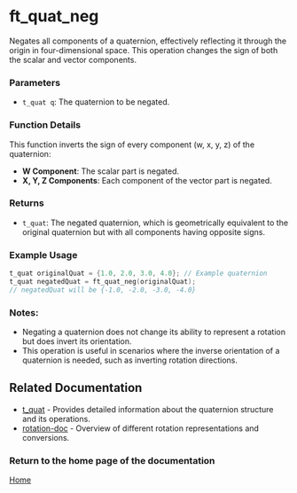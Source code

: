 # ft_quat_neg
Negates all components of a quaternion, effectively reflecting it through the origin in four-dimensional space. This operation changes the sign of both the scalar and vector components.

### Parameters
- `t_quat q`: The quaternion to be negated.

### Function Details
This function inverts the sign of every component (w, x, y, z) of the quaternion:
- **W Component**: The scalar part is negated.
- **X, Y, Z Components**: Each component of the vector part is negated.

### Returns
- `t_quat`: The negated quaternion, which is geometrically equivalent to the original quaternion but with all components having opposite signs.

### Example Usage
```c
t_quat originalQuat = {1.0, 2.0, 3.0, 4.0}; // Example quaternion
t_quat negatedQuat = ft_quat_neg(originalQuat);
// negatedQuat will be {-1.0, -2.0, -3.0, -4.0}
```

### Notes:
- Negating a quaternion does not change its ability to represent a rotation but does invert its orientation.
- This operation is useful in scenarios where the inverse orientation of a quaternion is needed, such as inverting rotation directions.

## Related Documentation
- [t_quat](./t_quat.md) - Provides detailed information about the quaternion structure and its operations.
- [rotation-doc](../rotation-doc.md) - Overview of different rotation representations and conversions.

### Return to the home page of the documentation
[Home](../../home.md)
